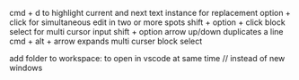 cmd + d to highlight current and next text instance for replacement
option + click for simultaneous edit in two or more spots
shift + option + click block select for multi cursor input
shift + option arrow up/down duplicates a line
cmd + alt + arrow expands multi curser block select

add folder to workspace: to open in vscode at same time // instead of new windows